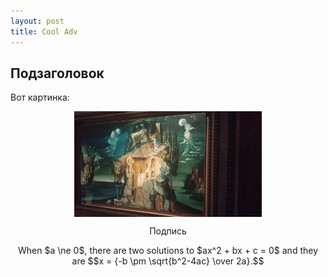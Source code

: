 ```yaml
---
layout: post
title: Cool Adv
---
```


## Подзаголовок

Вот картинка:
<p>
    <img style="display: block; margin: auto" src="../images/1.jpg" width=300>
    <p style="text-align: center">Подпись</p>
</p>

<p style="text-align: center">When $a \ne 0$, there are two solutions to $ax^2 + bx + c = 0$ and they are
$$x = {-b \pm \sqrt{b^2-4ac} \over 2a}.$$</p>
